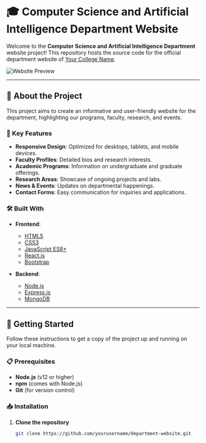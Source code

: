# 🎓 Computer Science and Artificial Intelligence Department Website

Welcome to the **Computer Science and Artificial Intelligence Department** website project! This repository hosts the source code for the official department website of [Your College Name](https://www.yourcollegelink.edu).

![Website Preview](https://your-image-link.com/website-preview.png)

---

## 🌟 About the Project

This project aims to create an informative and user-friendly website for the department, highlighting our programs, faculty, research, and events.

### 🔑 Key Features

- **Responsive Design**: Optimized for desktops, tablets, and mobile devices.
- **Faculty Profiles**: Detailed bios and research interests.
- **Academic Programs**: Information on undergraduate and graduate offerings.
- **Research Areas**: Showcase of ongoing projects and labs.
- **News & Events**: Updates on departmental happenings.
- **Contact Forms**: Easy communication for inquiries and applications.

### 🛠️ Built With

- **Frontend**:
  - [HTML5](https://developer.mozilla.org/docs/Web/HTML)
  - [CSS3](https://developer.mozilla.org/docs/Web/CSS)
  - [JavaScript ES6+](https://developer.mozilla.org/docs/Web/JavaScript)
  - [React.js](https://reactjs.org/)
  - [Bootstrap](https://getbootstrap.com/)

- **Backend**:
  - [Node.js](https://nodejs.org/)
  - [Express.js](https://expressjs.com/)
  - [MongoDB](https://www.mongodb.com/)

---

## 🚀 Getting Started

Follow these instructions to get a copy of the project up and running on your local machine.

### 📋 Prerequisites

- **Node.js** (v12 or higher)
- **npm** (comes with Node.js)
- **Git** (for version control)

### 📥 Installation

1. **Clone the repository**

   ```bash
   git clone https://github.com/yourusername/department-website.git
